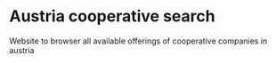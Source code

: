 # Austria cooperative search
Website to browser all available offerings of cooperative companies in austria
